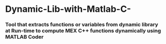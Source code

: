 # Dynamic-Lib-with-Matlab-C-

### Tool that extracts functions or variables from dynamic library at Run-time to compute MEX C++ functions dynamically using MATLAB Coder
